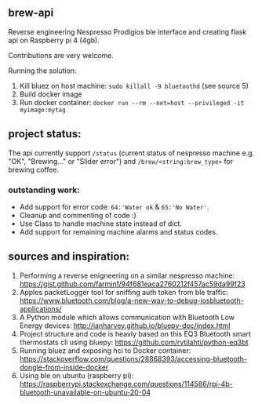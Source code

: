 ## brew-api
Reverse engineering Nespresso Prodigios ble interface and creating flask api on Raspberry pi 4 (4gb).

Contributions are very welcome.

Running the solution:
1) Kill bluez on host machine: `sudo killall -9 bluetoothd` (see source 5)
2) Build docker image
3) Run docker container: `docker run --rm --net=host --privileged -it myimage:mytag`

## project status:
The api currently support `/status` (current status of nespresso machine e.g. "OK", "Brewing..." or "Slider error") and `/brew/<string:brew_type>` for brewing coffee.

### outstanding work:
* Add support for error code: `64:'Water ok` & `65:'No Water'`.
* Cleanup and commenting of code :)
* Use Class to handle machine state instead of dict.
* Add support for remaining machine alarms and status codes.

## sources and inspiration:
1) Performing a reverse enigneering on a similar nespresso machine: https://gist.github.com/farminf/94f681eaca2760212f457ac59da99f23
2) Apples packetLogger tool for sniffing auth token from ble traffic: https://www.bluetooth.com/blog/a-new-way-to-debug-iosbluetooth-applications/
3) A Python module which allows communication with Bluetooth Low Energy devices: http://ianharvey.github.io/bluepy-doc/index.html
4) Project structure and code is heavly based on this EQ3 Bluetooth smart thermostats cli using bluepy: https://github.com/rytilahti/python-eq3bt
5) Running bluez and exposing hci to Docker container: https://stackoverflow.com/questions/28868393/accessing-bluetooth-dongle-from-inside-docker
6) Using ble on ubuntu (raspberry pi): https://raspberrypi.stackexchange.com/questions/114586/rpi-4b-bluetooth-unavailable-on-ubuntu-20-04 
